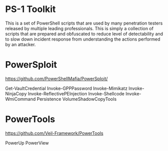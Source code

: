 PS-1 Toolkit
============

This is a set of PowerShell scripts that are used by many penetration testers released by multiple leading professionals. This is simply a collection of scripts that are prepared and obfuscated to reduce level of detectability and to slow down incident response from understanding the actions performed by an attacker.


PowerSploit
===========
https://github.com/PowerShellMafia/PowerSploit/

Get-VaultCredential
Invoke-GPPPassword
Invoke-Mimikatz
Invoke-NinjaCopy
Invoke-ReflectivePEInjection
Invoke-Shellcode
Invoke-WmiCommand
Persistence
VolumeShadowCopyTools

PowerTools
==========
https://github.com/Veil-Framework/PowerTools

PowerUp
PowerView


